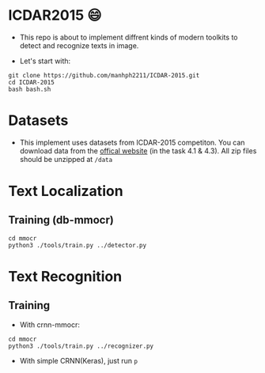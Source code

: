 ICDAR2015 :smile:
=====

- This repo is about to implement diffrent kinds of modern toolkits to detect and recognize texts in image.

- Let's start with:

```
git clone https://github.com/manhph2211/ICDAR-2015.git 
cd ICDAR-2015
bash bash.sh
```

# Datasets

- This implement uses datasets from ICDAR-2015 competiton. You can download data from the [offical website](https://rrc.cvc.uab.es/?ch=4&com=downloads) (in the task 4.1 & 4.3). All zip files should be unzipped at `/data` 

# Text Localization

## Training (db-mmocr)

```
cd mmocr
python3 ./tools/train.py ../detector.py

```

# Text Recognition

## Training

- With crnn-mmocr:
```
cd mmocr
python3 ./tools/train.py ../recognizer.py

```

- With simple CRNN(Keras), just run `p`
 






